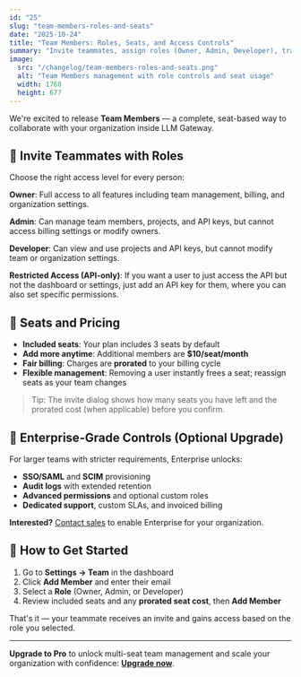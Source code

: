 ```yaml
---
id: "25"
slug: "team-members-roles-and-seats"
date: "2025-10-24"
title: "Team Members: Roles, Seats, and Access Controls"
summary: "Invite teammates, assign roles (Owner, Admin, Developer), track included seats, and add more seats as your org grows. Pro includes team management; Enterprise adds SSO/SAML, SCIM, audit logs, and advanced permissions."
image:
  src: "/changelog/team-members-roles-and-seats.png"
  alt: "Team Members management with role controls and seat usage"
  width: 1768
  height: 677
---
```


We're excited to release **Team Members** — a complete, seat-based way to collaborate with your organization inside LLM Gateway.

## 👥 Invite Teammates with Roles

Choose the right access level for every person:

**Owner**: Full access to all features including team management, billing, and organization settings.

**Admin**: Can manage team members, projects, and API keys, but cannot access billing settings or modify owners.

**Developer**: Can view and use projects and API keys, but cannot modify team or organization settings.

**Restricted Access (API-only)**: If you want a user to just access the API but not the dashboard or settings, just add an API key for them, where you can also set specific permissions.

## 💺 Seats and Pricing

- **Included seats**: Your plan includes 3 seats by default
- **Add more anytime**: Additional members are **$10/seat/month**
- **Fair billing**: Charges are **prorated** to your billing cycle
- **Flexible management**: Removing a user instantly frees a seat; reassign seats as your team changes

> Tip: The invite dialog shows how many seats you have left and the prorated cost (when applicable) before you confirm.

## 🔐 Enterprise-Grade Controls (Optional Upgrade)

For larger teams with stricter requirements, Enterprise unlocks:

- **SSO/SAML** and **SCIM** provisioning
- **Audit logs** with extended retention
- **Advanced permissions** and optional custom roles
- **Dedicated support**, custom SLAs, and invoiced billing

**Interested?** [Contact sales](/enterprise) to enable Enterprise for your organization.

## 🚀 How to Get Started

1. Go to **Settings → Team** in the dashboard
2. Click **Add Member** and enter their email
3. Select a **Role** (Owner, Admin, or Developer)
4. Review included seats and any **prorated seat cost**, then **Add Member**

That's it — your teammate receives an invite and gains access based on the role you selected.

---

**Upgrade to Pro** to unlock multi-seat team management and scale your organization with confidence: **[Upgrade now](/dashboard/settings/org/billing)**.
